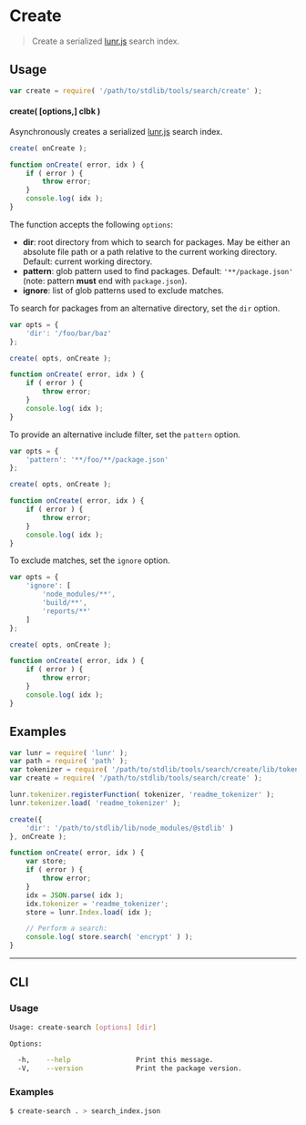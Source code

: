 # Create

> Create a serialized [lunr.js][lunr-js] search index.


<section class="usage">

## Usage

``` javascript
var create = require( '/path/to/stdlib/tools/search/create' );
```

#### create( \[options,\] clbk )

Asynchronously creates a serialized [lunr.js][lunr-js] search index.

``` javascript
create( onCreate );

function onCreate( error, idx ) {
    if ( error ) {
        throw error;
    }
    console.log( idx );
}
```

The function accepts the following `options`:

* __dir__: root directory from which to search for packages. May be either an absolute file path or a path relative to the current working directory. Default: current working directory.
* __pattern__: glob pattern used to find packages. Default: `'**/package.json'` (note: pattern __must__ end with `package.json`).
* __ignore__: list of glob patterns used to exclude matches.

To search for packages from an alternative directory, set the `dir` option.

``` javascript
var opts = {
    'dir': '/foo/bar/baz'
};

create( opts, onCreate );

function onCreate( error, idx ) {
    if ( error ) {
        throw error;
    }
    console.log( idx );
}
```

To provide an alternative include filter, set the `pattern` option.

``` javascript
var opts = {
    'pattern': '**/foo/**/package.json'
};

create( opts, onCreate );

function onCreate( error, idx ) {
    if ( error ) {
        throw error;
    }
    console.log( idx );
}
```

To exclude matches, set the `ignore` option.

``` javascript
var opts = {
    'ignore': [
        'node_modules/**',
        'build/**',
        'reports/**'
    ]
};

create( opts, onCreate );

function onCreate( error, idx ) {
    if ( error ) {
        throw error;
    }
    console.log( idx );
}
```

</section>

<!-- /.usage -->


<section class="examples">

## Examples

``` javascript
var lunr = require( 'lunr' );
var path = require( 'path' );
var tokenizer = require( '/path/to/stdlib/tools/search/create/lib/tokenizer.js' );
var create = require( '/path/to/stdlib/tools/search/create' );

lunr.tokenizer.registerFunction( tokenizer, 'readme_tokenizer' );
lunr.tokenizer.load( 'readme_tokenizer' );

create({
    'dir': '/path/to/stdlib/lib/node_modules/@stdlib' )
}, onCreate );

function onCreate( error, idx ) {
    var store;
    if ( error ) {
        throw error;
    }
    idx = JSON.parse( idx );
    idx.tokenizer = 'readme_tokenizer';
    store = lunr.Index.load( idx );

    // Perform a search:
    console.log( store.search( 'encrypt' ) );
}
```

</section>

<!-- /.examples -->


---

<section class="cli">

## CLI

<section class="usage">

### Usage

``` bash
Usage: create-search [options] [dir]

Options:

  -h,    --help                Print this message.
  -V,    --version             Print the package version.
```

</section>

<!-- /.usage -->


<section class="examples">

### Examples

``` bash
$ create-search . > search_index.json
```

</section>

<!-- /.examples -->

</section>

<!-- /.cli -->


<section class="links">

[lunr-js]: http://lunrjs.com/

</section>

<!-- /.links -->
